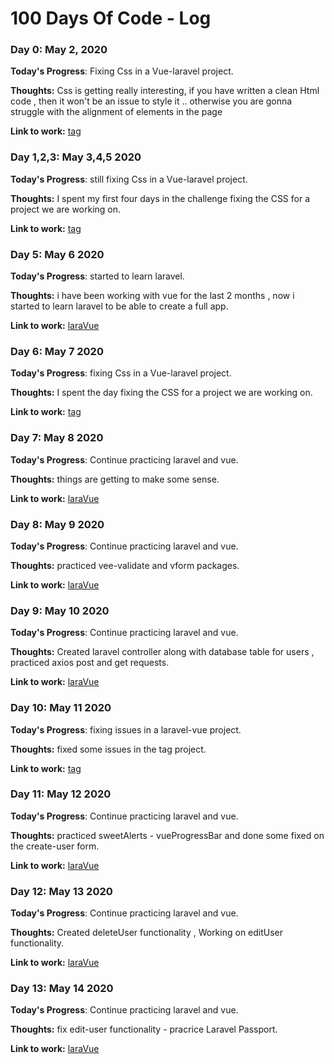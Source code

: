 # 100 Days Of Code - Log

### Day 0: May 2, 2020

**Today's Progress**: Fixing Css in a Vue-laravel project.

**Thoughts:** Css is getting really interesting, if you have written a clean Html code , then it won't be an issue to style it .. otherwise you are gonna struggle with the alignment of elements in the page

**Link to work:** [tag](#)

### Day 1,2,3: May 3,4,5 2020

**Today's Progress**: still fixing Css in a Vue-laravel project.

**Thoughts:** I spent my first four days in the challenge fixing the CSS for a project we are working on.

**Link to work:** [tag](#)

### Day 5: May 6 2020

**Today's Progress**: started to learn laravel.

**Thoughts:** i have been working with vue for the last 2 months , now i started to learn laravel to be able to create a full app.

**Link to work:** [laraVue](https://github.com/amans199/laraVue)

### Day 6: May 7 2020

**Today's Progress**: fixing Css in a Vue-laravel project.

**Thoughts:** I spent the day fixing the CSS for a project we are working on.

**Link to work:** [tag](#)

### Day 7: May 8 2020

**Today's Progress**: Continue practicing laravel and vue.

**Thoughts:** things are getting to make some sense.

**Link to work:** [laraVue](https://github.com/amans199/laraVue)


### Day 8: May 9 2020

**Today's Progress**: Continue practicing laravel and vue.

**Thoughts:** practiced vee-validate and vform packages.

**Link to work:** [laraVue](https://github.com/amans199/laraVue)


### Day 9: May 10 2020

**Today's Progress**: Continue practicing laravel and vue.

**Thoughts:** Created laravel controller along with database table for users , practiced axios post and get requests.

**Link to work:** [laraVue](https://github.com/amans199/laraVue)

### Day 10: May 11 2020

**Today's Progress**: fixing issues in a laravel-vue project.

**Thoughts:** fixed some issues in the tag project.

**Link to work:** [tag](#)

### Day 11: May 12 2020

**Today's Progress**: Continue practicing laravel and vue.

**Thoughts:** practiced sweetAlerts - vueProgressBar and done some fixed on the create-user form.

**Link to work:** [laraVue](https://github.com/amans199/laraVue)

### Day 12: May 13 2020

**Today's Progress**: Continue practicing laravel and vue.

**Thoughts:** Created deleteUser functionality , Working on editUser functionality.

**Link to work:** [laraVue](https://github.com/amans199/laraVue)

### Day 13: May 14 2020

**Today's Progress**: Continue practicing laravel and vue.

**Thoughts:** fix edit-user functionality - pracrice Laravel Passport.

**Link to work:** [laraVue](https://github.com/amans199/laraVue)


